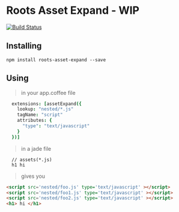 Roots Asset Expand - WIP
============

[![Build Status](https://travis-ci.org/samccone/roots-asset-expand.png)](https://travis-ci.org/samccone/roots-asset-expand)

## Installing

`npm install roots-asset-expand --save`


## Using
> in your app.coffee file

```coffeescript
  extensions: [assetExpand({
    lookup: "nested/*.js"
    tagName: "script"
    attributes: {
      "type": "text/javascript"
    }
  })]
```

> in a jade file

```jade
  // assets(*.js)
  h1 hi
```

> gives you
```html
<script src='nested/foo.js' type='text/javascript' ></script>
<script src='nested/foo1.js' type='text/javascript' ></script>
<script src='nested/foo2.js' type='text/javascript' ></script>
<h1> hi </h1>
```
